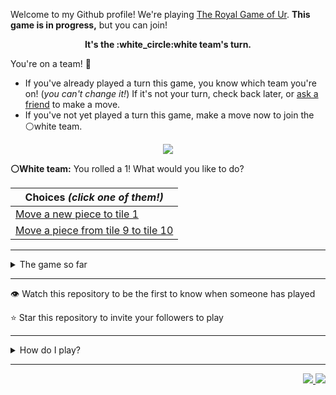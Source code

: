 Welcome to my Github profile!
We're playing
[The Royal Game of Ur](https://en.wikipedia.org/wiki/Royal_Game_of_Ur).
**This game is in progress,** but you can join!

<p align="center">
  <b>It's the
  :white_circle:white
  team's turn.</b>
</p>

You're on a team! :wave:

* If you've already played a turn this game, you know which team you're on!
(_you can't change it!_)
If it's not your turn, check back later, or
[ask a friend](https://twitter.com/share?text=I'm+playing+The+Royal+Game+of+Ur+on+a+GitHub+profile.+Take+your+turn+at+https://github.com/rossjrw/rossjrw+%23RoyalGameOfUr+%23github)
to make a move.
* If you've not yet played a turn this game, make a move now to join the
:white_circle:white
team.

<p align="center"><img src="https://raw.githubusercontent.com/rossjrw/ur/play/games/current/board.208.svg"></p>

  **:white_circle:White team:**
  You rolled a 1!
What would you like to do?

| Choices *(click one of them!)* |
| --- |
  | [Move a new piece to tile 1](https://github.com/rossjrw/rossjrw/issues/new?title=ur-move-1%400-0&amp;body=_Press+Submit%21+You+don%27t+need+to+edit+this+text+or+do+anything+else._%0D%0A%0D%0A_Be+aware+that+your+move+can+take+a+minute+or+two+to+process._) |
  | [Move a piece from tile 9 to tile 10](https://github.com/rossjrw/rossjrw/issues/new?title=ur-move-1%409-0&amp;body=_Press+Submit%21+You+don%27t+need+to+edit+this+text+or+do+anything+else._%0D%0A%0D%0A_Be+aware+that+your+move+can+take+a+minute+or+two+to+process._) |

-----

<details><summary>The game so far</summary>

## Who's on each team?

<table>
    <thead>
      <tr><th colspan=2>Players in this game</th></tr>
    </thead>
    <tbody>
      <tr>
        <td align="right"><b>Black team</b> :black_circle:</td>
        <td>:white_circle: <b> White team</b></td>
      </tr>
      <tr align="center">
        <td><b><a href="https://github.com/wleeym08">@wleeym08</a></b> (4)<br><b><a href="https://github.com/minji-o-j">@minji-o-j</a></b> (3)<br><b><a href="https://github.com/bejoistic">@bejoistic</a></b> (2)<br><b><a href="https://github.com/Hans5958">@Hans5958</a></b> (2)<br><b><a href="https://github.com/rossjrw">@rossjrw</a></b> (2)<br><b><a href="https://github.com/yzspku">@yzspku</a></b> (2)<br><b><a href="https://github.com/max-radin">@max-radin</a></b> (2)<br><b><a href="https://github.com/LorrdOdin97">@LorrdOdin97</a></b> (1)<br><b><a href="https://github.com/IRHM">@IRHM</a></b> (1)<br><b><a href="https://github.com/Bonsailinse">@Bonsailinse</a></b> (1)<br><b><a href="https://github.com/jffrydsr">@jffrydsr</a></b> (1)<br><b><a href="https://github.com/MarikIshtar007">@MarikIshtar007</a></b> (1)<br><b><a href="https://github.com/jy1263">@jy1263</a></b> (1)<br><b><a href="https://github.com/andreposman">@andreposman</a></b> (1)<br><b><a href="https://github.com/muskanrani">@muskanrani</a></b> (1)<br><b><a href="https://github.com/KGB33">@KGB33</a></b> (1)<br><b><a href="https://github.com/TheRaptor001">@TheRaptor001</a></b> (1)<br><b><a href="https://github.com/JakeChampion">@JakeChampion</a></b> (1)<br><b><a href="https://github.com/jackwilliamgray">@jackwilliamgray</a></b> (1)<br><b><a href="https://github.com/Unihedro">@Unihedro</a></b> (1)<br><b><a href="https://github.com/acervenky">@acervenky</a></b> (1)<br><b><a href="https://github.com/a11ce">@a11ce</a></b> (1)<br><b><a href="https://github.com/farish978">@farish978</a></b> (1)<br><b><a href="https://github.com/c4dr01d">@c4dr01d</a></b> (1)<br><b><a href="https://github.com/thedoodler">@thedoodler</a></b> (1)<br><b><a href="https://github.com/Jighdan">@Jighdan</a></b> (1)<br><b><a href="https://github.com/tobias-wilfert">@tobias-wilfert</a></b> (1)<br><b><a href="https://github.com/ollelogdahl">@ollelogdahl</a></b> (1)<br><b><a href="https://github.com/andre-fajar-n">@andre-fajar-n</a></b> (1)<br><b><a href="https://github.com/PresentKim">@PresentKim</a></b> (1)</td>
        <td><b><a href="https://github.com/1ethanhansen">@1ethanhansen</a></b> (21)<br><b><a href="https://github.com/rossjrw">@rossjrw</a></b> (4)<br><b><a href="https://github.com/diggerdu">@diggerdu</a></b> (4)<br><b><a href="https://github.com/tb148">@tb148</a></b> (3)<br><b><a href="https://github.com/Notekunn">@Notekunn</a></b> (3)<br><b><a href="https://github.com/Rishit-dagli">@Rishit-dagli</a></b> (3)<br><b><a href="https://github.com/ponickkhan">@ponickkhan</a></b> (2)<br><b><a href="https://github.com/scribble-de-gook">@scribble-de-gook</a></b> (1)<br><b><a href="https://github.com/tchiarani">@tchiarani</a></b> (1)<br><b><a href="https://github.com/tholeb">@tholeb</a></b> (1)<br><b><a href="https://github.com/UndarkAido">@UndarkAido</a></b> (1)<br><b><a href="https://github.com/toberge">@toberge</a></b> (1)<br><b><a href="https://github.com/spielers">@spielers</a></b> (1)<br><b><a href="https://github.com/gal-dahan">@gal-dahan</a></b> (1)<br><b><a href="https://github.com/Shing-Ho">@Shing-Ho</a></b> (1)<br><b><a href="https://github.com/m1guelpf">@m1guelpf</a></b> (1)<br><b><a href="https://github.com/kallyas">@kallyas</a></b> (1)<br><b><a href="https://github.com/shrey27tri01">@shrey27tri01</a></b> (1)<br><b><a href="https://github.com/Twooey">@Twooey</a></b> (1)</td>
      </tr>
    </tbody>
  </table>

## What's happened so far?

| Time | Turn | Event | Issue | Board |
| :---: | :---: | :--- | :---: | :---: |
  | 2020-07-30 14:24:20 | **0** | :white_circle: **[@rossjrw](https://github.com/rossjrw)** started a new game | [#78](https://github.com/rossjrw/rossjrw/issues/78) |  |
  | 2020-07-30 14:25:35 | **1** | :white_circle: **[@rossjrw](https://github.com/rossjrw)** moved a white piece onto the board to position 2 | [#79](https://github.com/rossjrw/rossjrw/issues/79) | [link](https://raw.githubusercontent.com/rossjrw/ur/0168f8cacc62e260cf8cc8385a00511870b289a8/games/current/board.79.svg) |
  | 2020-07-30 14:25:35 | **2** | :black_circle:  The black team rolled a 0 and their turn was automatically passed | [#79](https://github.com/rossjrw/rossjrw/issues/79) | [link](https://raw.githubusercontent.com/rossjrw/rossjrw/728e861bb95e24c3bad3b24206de3a1182caa805/games/current/board.79.svg) |
  | 2020-07-30 15:16:02 | **3** | :white_circle: **[@rossjrw](https://github.com/rossjrw)** moved a white piece onto the board to position 3 | [#80](https://github.com/rossjrw/rossjrw/issues/80) | [link](https://raw.githubusercontent.com/rossjrw/rossjrw/1066e415bb308a4166acd2b23e3665c6ea707275/games/current/board.80.svg) |
  | 2020-07-30 15:17:39 | **4** | :black_circle: **[@LorrdOdin97](https://github.com/LorrdOdin97)** moved a black piece onto the board to position 1 | [#81](https://github.com/rossjrw/rossjrw/issues/81) | [link](https://raw.githubusercontent.com/rossjrw/rossjrw/6c42e5716f8d01af93c2b216f6dbe9359f08ce66/games/current/board.81.svg) |
  | 2020-08-05 04:18:00 | **5** | :white_circle: **[@tb148](https://github.com/tb148)** moved a white piece onto the board to position 4 — claimed a rosette :rosette: | [#83](https://github.com/rossjrw/rossjrw/issues/83) | [link](https://raw.githubusercontent.com/rossjrw/rossjrw/034e6ca15d88791d1f0e269775caeadc24590439/games/current/board.83.svg) |
  | 2020-08-07 00:56:38 | **6** | :white_circle: **[@rossjrw](https://github.com/rossjrw)** moved a white piece from position 3 to position 5 | [#86](https://github.com/rossjrw/rossjrw/issues/86) | [link](https://raw.githubusercontent.com/rossjrw/rossjrw/7ae91dc3075f0c220a23a3078481aadd86dd3a6f/games/current/board.86.svg) |
  | 2020-08-07 18:46:21 | **7** | :black_circle: **[@IRHM](https://github.com/IRHM)** moved a black piece onto the board to position 3 | [#88](https://github.com/rossjrw/rossjrw/issues/88) | [link](https://raw.githubusercontent.com/rossjrw/rossjrw/ae2b994c09cc42031bd5d7d8e490de79fb92ad33/games/current/board.88.svg) |
  | 2020-08-09 11:23:20 | **8** | :white_circle: **[@scribble-de-gook](https://github.com/scribble-de-gook)** moved a white piece from position 5 to position 8 — claimed a rosette :rosette: | [#92](https://github.com/rossjrw/rossjrw/issues/92) | [link](https://raw.githubusercontent.com/rossjrw/rossjrw/2fbe5a5884fd624d614e6ba2c294573b5ef3d711/games/current/board.92.svg) |
  | 2020-08-09 19:01:46 | **9** | :white_circle: **[@tchiarani](https://github.com/tchiarani)** moved a white piece from position 4 to position 5 | [#93](https://github.com/rossjrw/rossjrw/issues/93) | [link](https://raw.githubusercontent.com/rossjrw/rossjrw/ff6c04e4d27f1a626082d048f9e7d291423367a4/games/current/board.93.svg) |
  | 2020-08-10 06:33:53 | **10** | :black_circle: **[@bejoistic](https://github.com/bejoistic)** moved a black piece from position 1 to position 4 — claimed a rosette :rosette: | [#94](https://github.com/rossjrw/rossjrw/issues/94) | [link](https://raw.githubusercontent.com/rossjrw/rossjrw/41d68ab1ae3606e8221d943e513be113497bdec3/games/current/board.94.svg) |
  | 2020-08-10 06:34:45 | **11** | :black_circle: **[@bejoistic](https://github.com/bejoistic)** moved a black piece from position 3 to position 5 — captured a white piece :crossed_swords: | [#95](https://github.com/rossjrw/rossjrw/issues/95) | [link](https://raw.githubusercontent.com/rossjrw/rossjrw/d68b56d7e3e70ba01ea23f96f431f1b8a668fc23/games/current/board.95.svg) |
  | 2020-08-18 23:05:00 | **12** | :white_circle: **[@tholeb](https://github.com/tholeb)** moved a white piece onto the board to position 4 — claimed a rosette :rosette: | [#104](https://github.com/rossjrw/rossjrw/issues/104) | [link](https://raw.githubusercontent.com/rossjrw/rossjrw/daa627126407d8fa27398b8cc45245636b1ef278/games/current/board.104.svg) |
  | 2020-08-20 16:15:12 | **13** | :white_circle: **[@UndarkAido](https://github.com/UndarkAido)** moved a white piece from position 4 to position 5 — captured a black piece :crossed_swords: | [#105](https://github.com/rossjrw/rossjrw/issues/105) | [link](https://raw.githubusercontent.com/rossjrw/rossjrw/0ba7ef1d093f01932fc1f4fc416d3fd142dcfc95/games/current/board.105.svg) |
  | 2020-08-24 21:48:04 | **14** | :black_circle: **[@Bonsailinse](https://github.com/Bonsailinse)** moved a black piece onto the board to position 2 | [#106](https://github.com/rossjrw/rossjrw/issues/106) | [link](https://raw.githubusercontent.com/rossjrw/rossjrw/d6d359fddf26ceecf805a6bda21b29147dd66dbd/games/current/board.106.svg) |
  | 2020-08-30 12:35:40 | **15** | :white_circle: **[@Notekunn](https://github.com/Notekunn)** moved a white piece from position 2 to position 4 — claimed a rosette :rosette: | [#109](https://github.com/rossjrw/rossjrw/issues/109) |  |
  | 2020-09-01 03:09:49 | **16** | :white_circle: **[@Rishit-dagli](https://github.com/Rishit-dagli)** moved a white piece from position 4 to position 7 | [#110](https://github.com/rossjrw/rossjrw/issues/110) | [link](https://raw.githubusercontent.com/rossjrw/rossjrw/4929e7984daf5ca7076347d8286764b646c855cf/games/current/board.110.svg) |
  | 2020-09-01 03:09:49 | **17** | :black_circle:  The black team rolled a 0 and their turn was automatically passed | [#110](https://github.com/rossjrw/rossjrw/issues/110) | [link](https://raw.githubusercontent.com/rossjrw/rossjrw/22bea9cf7d61098171636a8b0b516b3d0aa5a0fa/games/current/board.110.svg) |
  | 2020-09-01 03:10:57 | **18** | :white_circle: **[@Rishit-dagli](https://github.com/Rishit-dagli)** moved a white piece onto the board to position 4 — claimed a rosette :rosette: | [#112](https://github.com/rossjrw/rossjrw/issues/112) |  |
  | 2020-09-02 06:42:25 | **19** | :white_circle: **[@Notekunn](https://github.com/Notekunn)** moved a white piece onto the board to position 2 | [#113](https://github.com/rossjrw/rossjrw/issues/113) | [link](https://raw.githubusercontent.com/rossjrw/rossjrw/3390ecffc1181dda6737a9a01fb3593706c34fbe/games/current/board.113.svg) |
  | 2020-09-02 06:42:25 | **20** | :black_circle:  The black team rolled a 0 and their turn was automatically passed | [#113](https://github.com/rossjrw/rossjrw/issues/113) | [link](https://raw.githubusercontent.com/rossjrw/rossjrw/febc6de23dbdb108b9b9d778940313bbfa7266f8/games/current/board.113.svg) |
  | 2020-09-02 06:43:07 | **21** | :white_circle: **[@Notekunn](https://github.com/Notekunn)** moved a white piece onto the board to position 3 | [#114](https://github.com/rossjrw/rossjrw/issues/114) | [link](https://raw.githubusercontent.com/rossjrw/rossjrw/c71491280d7f7a537800f870e5bcd1a9641813ed/games/current/board.114.svg) |
  | 2020-09-02 13:08:40 | **22** | :black_circle: **[@Hans5958](https://github.com/Hans5958)** moved a black piece from position 4 to position 6 | [#116](https://github.com/rossjrw/rossjrw/issues/116) | [link](https://raw.githubusercontent.com/rossjrw/rossjrw/b2d2129ad8bad90e5616f5e0ee05291379492a79/games/current/board.116.svg) |
  | 2020-09-03 23:08:27 | **23** | :white_circle: **[@ponickkhan](https://github.com/ponickkhan)** moved a white piece from position 5 to position 6 — captured a black piece :crossed_swords: | [#117](https://github.com/rossjrw/rossjrw/issues/117) | [link](https://raw.githubusercontent.com/rossjrw/rossjrw/85b38c3f488134eafff858a566de104bf1b49c94/games/current/board.117.svg) |
  | 2020-09-05 13:45:35 | **24** | :black_circle: **[@jffrydsr](https://github.com/jffrydsr)** moved a black piece from position 2 to position 4 — claimed a rosette :rosette: | [#119](https://github.com/rossjrw/rossjrw/issues/119) | [link](https://raw.githubusercontent.com/rossjrw/rossjrw/1e6ec3c7e3ef32da5b7449fedd6bc25a9863f800/games/current/board.119.svg) |
  | 2020-09-07 20:01:49 | **25** | :black_circle: **[@MarikIshtar007](https://github.com/MarikIshtar007)** moved a black piece onto the board to position 1 | [#120](https://github.com/rossjrw/rossjrw/issues/120) | [link](https://raw.githubusercontent.com/rossjrw/rossjrw/2e9c524b524fbea03570326d827cc4781287d528/games/current/board.120.svg) |
  | 2020-09-08 10:24:06 | **26** | :white_circle: **[@Rishit-dagli](https://github.com/Rishit-dagli)** moved a white piece from position 4 to position 5 | [#122](https://github.com/rossjrw/rossjrw/issues/122) | [link](https://raw.githubusercontent.com/rossjrw/rossjrw/4e2b904a394800a0bcb929ae081763946049a3a9/games/current/board.122.svg) |
  | 2020-09-10 02:07:51 | **27** | :black_circle: **[@jy1263](https://github.com/jy1263)** moved a black piece from position 4 to position 6 — captured a white piece :crossed_swords: | [#124](https://github.com/rossjrw/rossjrw/issues/124) | [link](https://raw.githubusercontent.com/rossjrw/rossjrw/caaed6467e00d6edace7a81f9b9ce54674e04c9e/games/current/board.124.svg) |
  | 2020-09-10 10:53:51 | **28** | :white_circle: **[@toberge](https://github.com/toberge)** moved a white piece from position 5 to position 6 — captured a black piece :crossed_swords: | [#125](https://github.com/rossjrw/rossjrw/issues/125) | [link](https://raw.githubusercontent.com/rossjrw/rossjrw/ba34de6bd0e1115bc1d34d917db27a40e2ccaa9c/games/current/board.125.svg) |
  | 2020-09-13 04:27:56 | **29** | :black_circle: **[@andreposman](https://github.com/andreposman)** moved a black piece onto the board to position 2 | [#127](https://github.com/rossjrw/rossjrw/issues/127) |  |
  | 2020-09-17 03:55:27 | **30** | :white_circle: **[@spielers](https://github.com/spielers)** moved a white piece from position 2 to position 5 | [#129](https://github.com/rossjrw/rossjrw/issues/129) | [link](https://raw.githubusercontent.com/rossjrw/rossjrw/5f58abb41afa5fe51bd949aa94555fc711afc501/games/current/board.129.svg) |
  | 2020-09-17 03:55:27 | **31** | :black_circle:  The black team rolled a 0 and their turn was automatically passed | [#129](https://github.com/rossjrw/rossjrw/issues/129) | [link](https://raw.githubusercontent.com/rossjrw/rossjrw/79d848be83a541edf06e63433a2ae4f58a66205f/games/current/board.129.svg) |
  | 2020-09-17 14:22:06 | **32** | :white_circle: **[@ponickkhan](https://github.com/ponickkhan)** moved a white piece onto the board to position 2 | [#130](https://github.com/rossjrw/rossjrw/issues/130) | [link](https://raw.githubusercontent.com/rossjrw/rossjrw/b1fd382eb4f55020dbb3dc4ca95e85e5ef2df3dd/games/current/board.130.svg) |
  | 2020-09-19 09:02:12 | **33** | :black_circle: **[@rossjrw](https://github.com/rossjrw)** moved a black piece from position 1 to position 4 — claimed a rosette :rosette: | [#135](https://github.com/rossjrw/rossjrw/issues/135) | [link](https://raw.githubusercontent.com/rossjrw/rossjrw/5b15a243b27eb390df9b30db7916c2e4e6310899/games/current/board.135.svg) |
  | 2020-09-19 09:34:48 | **34** | :black_circle: **[@rossjrw](https://github.com/rossjrw)** moved a black piece from position 4 to position 7 — captured a white piece :crossed_swords: | [#138](https://github.com/rossjrw/rossjrw/issues/138) | [link](https://raw.githubusercontent.com/rossjrw/rossjrw/e705ae622f9191f3fe1b6a10fea5216996bd3e80/games/current/board.138.svg) |
  | 2020-09-20 12:36:10 | **35** | :white_circle: **[@tb148](https://github.com/tb148)** moved a white piece from position 3 to position 4 — claimed a rosette :rosette: | [#139](https://github.com/rossjrw/rossjrw/issues/139) | [link](https://raw.githubusercontent.com/rossjrw/rossjrw/663b0dd397d198879acd8c5c566daffb1f3589e3/games/current/board.139.svg) |
  | 2020-09-20 12:38:36 | **36** | :white_circle: **[@tb148](https://github.com/tb148)** moved a white piece from position 6 to position 7 — captured a black piece :crossed_swords: | [#140](https://github.com/rossjrw/rossjrw/issues/140) | [link](https://raw.githubusercontent.com/rossjrw/rossjrw/aa0a1b5c6a95e0cf229bfbd3141c37d4bf32518e/games/current/board.140.svg) |
  | 2020-09-23 08:19:56 | **37** | :black_circle: **[@muskanrani](https://github.com/muskanrani)** moved a black piece from position 2 to position 3 | [#145](https://github.com/rossjrw/rossjrw/issues/145) | [link](https://raw.githubusercontent.com/rossjrw/rossjrw/3a99cabf5650620170a131ab3377e8641646fdc2/games/current/board.145.svg) |
  | 2020-09-23 15:33:55 | **38** | :white_circle: **[@gal-dahan](https://github.com/gal-dahan)** moved a white piece from position 2 to position 6 | [#146](https://github.com/rossjrw/rossjrw/issues/146) | [link](https://raw.githubusercontent.com/rossjrw/rossjrw/22fdbdd156cc8ab3d8b5471b62eebe7a7a530585/games/current/board.146.svg) |
  | 2020-09-24 13:55:51 | **39** | :black_circle: **[@KGB33](https://github.com/KGB33)** moved a black piece from position 3 to position 4 — claimed a rosette :rosette: | [#147](https://github.com/rossjrw/rossjrw/issues/147) | [link](https://raw.githubusercontent.com/rossjrw/rossjrw/79efba5e0aaf0c430bfd17a7cca5332b41600ac9/games/current/board.147.svg) |
  | 2020-09-25 01:55:04 | **40** | :black_circle: **[@TheRaptor001](https://github.com/TheRaptor001)** moved a black piece onto the board to position 2 | [#148](https://github.com/rossjrw/rossjrw/issues/148) | [link](https://raw.githubusercontent.com/rossjrw/rossjrw/9ee1687074a5d68988a4a07a9d6880a704621257/games/current/board.148.svg) |
  | 2020-09-25 03:25:13 | **41** | :white_circle: **[@diggerdu](https://github.com/diggerdu)** moved a white piece onto the board to position 3 | [#149](https://github.com/rossjrw/rossjrw/issues/149) | [link](https://raw.githubusercontent.com/rossjrw/rossjrw/ef16fc885cbd3f750ae0ca8ed054046d8be565f8/games/current/board.149.svg) |
  | 2020-09-25 03:27:51 | **42** | :black_circle: **[@yzspku](https://github.com/yzspku)** moved a black piece onto the board to position 3 | [#151](https://github.com/rossjrw/rossjrw/issues/151) | [link](https://raw.githubusercontent.com/rossjrw/rossjrw/5a9a5438381c930ce5a20af4c6cec2fe7da0dd49/games/current/board.151.svg) |
  | 2020-09-25 03:29:59 | **43** | :white_circle: **[@diggerdu](https://github.com/diggerdu)** moved a white piece from position 8 to position 11 | [#152](https://github.com/rossjrw/rossjrw/issues/152) | [link](https://raw.githubusercontent.com/rossjrw/rossjrw/2e1a605f74ee4a2766abe7f426da78cfa353d357/games/current/board.152.svg) |
  | 2020-09-25 03:35:12 | **44** | :black_circle: **[@yzspku](https://github.com/yzspku)** moved a black piece from position 4 to position 5 — captured a white piece :crossed_swords: | [#153](https://github.com/rossjrw/rossjrw/issues/153) | [link](https://raw.githubusercontent.com/rossjrw/rossjrw/a76afe0e19420bc5081ce0767382748e6bff0e2e/games/current/board.153.svg) |
  | 2020-09-25 03:37:00 | **45** | :white_circle: **[@diggerdu](https://github.com/diggerdu)** moved a white piece from position 6 to position 8 — claimed a rosette :rosette: | [#154](https://github.com/rossjrw/rossjrw/issues/154) | [link](https://raw.githubusercontent.com/rossjrw/rossjrw/0ace3ca7edcf2dd924513f11238636eb823b7509/games/current/board.154.svg) |
  | 2020-09-25 03:38:12 | **46** | :white_circle: **[@diggerdu](https://github.com/diggerdu)** moved a white piece from position 4 to position 5 — captured a black piece :crossed_swords: | [#155](https://github.com/rossjrw/rossjrw/issues/155) | [link](https://raw.githubusercontent.com/rossjrw/rossjrw/b7719d56d8d4e7a43eb73d67e591b5121934171a/games/current/board.155.svg) |
  | 2020-09-25 15:02:13 | **47** | :black_circle: **[@JakeChampion](https://github.com/JakeChampion)** moved a black piece from position 2 to position 5 — captured a white piece :crossed_swords: | [#156](https://github.com/rossjrw/rossjrw/issues/156) | [link](https://raw.githubusercontent.com/rossjrw/rossjrw/cabf6474cd84d72c9e02c4cee5005e1dc2c4dbd7/games/current/board.156.svg) |
  | 2020-09-27 22:44:43 | **48** | :white_circle: **[@1ethanhansen](https://github.com/1ethanhansen)** moved a white piece from position 7 to position 9 | [#157](https://github.com/rossjrw/rossjrw/issues/157) | [link](https://raw.githubusercontent.com/rossjrw/rossjrw/0a5a06edd254225323c79568cdd877ca9beeefcf/games/current/board.157.svg) |
  | 2020-09-29 00:08:23 | **49** | :black_circle: **[@jackwilliamgray](https://github.com/jackwilliamgray)** moved a black piece onto the board to position 2 | [#158](https://github.com/rossjrw/rossjrw/issues/158) | [link](https://raw.githubusercontent.com/rossjrw/rossjrw/2a356da1f945bfd05fc6ec3767dd4101680c63e9/games/current/board.158.svg) |
  | 2020-09-29 00:42:15 | **50** | :white_circle: **[@1ethanhansen](https://github.com/1ethanhansen)** moved a white piece from position 11 to position 14 — claimed a rosette :rosette: | [#159](https://github.com/rossjrw/rossjrw/issues/159) | [link](https://raw.githubusercontent.com/rossjrw/rossjrw/a9635e03addf26af24a43f29bd2d83a5f0289173/games/current/board.159.svg) |
  | 2020-09-29 00:43:37 | **51** | :white_circle: **[@1ethanhansen](https://github.com/1ethanhansen)** moved a white piece from position 9 to position 12 | [#160](https://github.com/rossjrw/rossjrw/issues/160) | [link](https://raw.githubusercontent.com/rossjrw/rossjrw/1ee36d1e22b815a39f4dab1d7c5db5621edc5371/games/current/board.160.svg) |
  | 2020-09-29 04:55:15 | **52** | :black_circle: **[@max-radin](https://github.com/max-radin)** moved a black piece from position 3 to position 4 — claimed a rosette :rosette: | [#161](https://github.com/rossjrw/rossjrw/issues/161) | [link](https://raw.githubusercontent.com/rossjrw/rossjrw/c35cf15a490ae24e95ae6f2619e904af63660426/games/current/board.161.svg) |
  | 2020-09-29 04:57:55 | **53** | :black_circle: **[@max-radin](https://github.com/max-radin)** moved a black piece from position 5 to position 7 | [#162](https://github.com/rossjrw/rossjrw/issues/162) |  |
  | 2020-09-29 05:00:46 | **54** | :white_circle: **[@1ethanhansen](https://github.com/1ethanhansen)** ascended a white piece from position 12 :rocket: | [#163](https://github.com/rossjrw/rossjrw/issues/163) | [link](https://raw.githubusercontent.com/rossjrw/rossjrw/be8838f1eef60fb0bbcf7bb87cc9c08dd579c2ef/games/current/board.163.svg) |
  | 2020-09-29 05:00:46 | **55** | :black_circle:  The black team rolled a 0 and their turn was automatically passed | [#163](https://github.com/rossjrw/rossjrw/issues/163) | [link](https://raw.githubusercontent.com/rossjrw/rossjrw/1fe78312795c50e78e3617e7be361cc0fae922af/games/current/board.163.svg) |
  | 2020-09-29 05:02:05 | **56** | :white_circle: **[@1ethanhansen](https://github.com/1ethanhansen)** moved a white piece onto the board to position 2 | [#164](https://github.com/rossjrw/rossjrw/issues/164) | [link](https://raw.githubusercontent.com/rossjrw/rossjrw/2d5192da19d73163886887d8751c7343337db5ed/games/current/board.164.svg) |
  | 2020-09-29 11:46:02 | **57** | :black_circle: **[@Hans5958](https://github.com/Hans5958)** moved a black piece from position 2 to position 3 | [#165](https://github.com/rossjrw/rossjrw/issues/165) | [link](https://raw.githubusercontent.com/rossjrw/rossjrw/2dc962624f12a875d0fba61429bf1d22bcd4f3d9/games/current/board.165.svg) |
  | 2020-09-29 12:15:12 | **58** | :white_circle: **[@Shing-Ho](https://github.com/Shing-Ho)** moved a white piece from position 2 to position 4 — claimed a rosette :rosette: | [#166](https://github.com/rossjrw/rossjrw/issues/166) | [link](https://raw.githubusercontent.com/rossjrw/rossjrw/1f99b51777c4d939f98fd63fa742fb14bb48f443/games/current/board.166.svg) |
  | 2020-09-29 16:31:07 | **59** | :white_circle: **[@1ethanhansen](https://github.com/1ethanhansen)** moved a white piece onto the board to position 2 | [#167](https://github.com/rossjrw/rossjrw/issues/167) | [link](https://raw.githubusercontent.com/rossjrw/rossjrw/9e83f495c6b39596bdbd41d2eaa2e0dc8030b99b/games/current/board.167.svg) |
  | 2020-10-01 01:58:45 | **60** | :black_circle: **[@Unihedro](https://github.com/Unihedro)** moved a black piece from position 4 to position 9 | [#168](https://github.com/rossjrw/rossjrw/issues/168) | [link](https://raw.githubusercontent.com/rossjrw/rossjrw/d9a633600708db89fe1e4ad099747ae466e7f276/games/current/board.168.svg) |
  | 2020-10-01 06:22:30 | **61** | :white_circle: **[@1ethanhansen](https://github.com/1ethanhansen)** ascended a white piece from position 14 :rocket: | [#169](https://github.com/rossjrw/rossjrw/issues/169) |  |
  | 2020-10-01 18:23:14 | **62** | :black_circle: **[@acervenky](https://github.com/acervenky)** moved a black piece onto the board to position 2 | [#170](https://github.com/rossjrw/rossjrw/issues/170) | [link](https://raw.githubusercontent.com/rossjrw/rossjrw/cb3b728bb75c88d325f4ec54c155fb8190dbb7c8/games/current/board.170.svg) |
  | 2020-10-01 18:23:14 | **63** | :white_circle:  The white team rolled a 0 and their turn was automatically passed | [#170](https://github.com/rossjrw/rossjrw/issues/170) | [link](https://raw.githubusercontent.com/rossjrw/rossjrw/077b9d3e0da0e1970690834f1cb0cac479044c3c/games/current/board.170.svg) |
  | 2020-10-02 16:56:53 | **64** | :black_circle: **[@a11ce](https://github.com/a11ce)** moved a black piece from position 3 to position 4 — claimed a rosette :rosette: | [#171](https://github.com/rossjrw/rossjrw/issues/171) | [link](https://raw.githubusercontent.com/rossjrw/rossjrw/478d5aef5d5c57d87d9bfede4a3a1c115f89747c/games/current/board.171.svg) |
  | 2020-10-03 09:54:32 | **65** | :black_circle: **[@farish978](https://github.com/farish978)** moved a black piece from position 2 to position 6 | [#172](https://github.com/rossjrw/rossjrw/issues/172) | [link](https://raw.githubusercontent.com/rossjrw/rossjrw/8067be79d8758ded6d434ef6d6271491d27b889a/games/current/board.172.svg) |
  | 2020-10-03 12:40:58 | **66** | :white_circle: **[@m1guelpf](https://github.com/m1guelpf)** moved a white piece from position 3 to position 6 — captured a black piece :crossed_swords: | [#173](https://github.com/rossjrw/rossjrw/issues/173) | [link](https://raw.githubusercontent.com/rossjrw/rossjrw/c9c035920b13ccf22b3587ef34d52847d7a0ae29/games/current/board.173.svg) |
  | 2020-10-04 04:55:29 | **67** | :black_circle: **[@c4dr01d](https://github.com/c4dr01d)** moved a black piece from position 9 to position 11 | [#174](https://github.com/rossjrw/rossjrw/issues/174) | [link](https://raw.githubusercontent.com/rossjrw/rossjrw/a564e8a8e535b159d853a77e29d87655b81fbd16/games/current/board.174.svg) |
  | 2020-10-04 04:59:31 | **68** | :white_circle: **[@1ethanhansen](https://github.com/1ethanhansen)** moved a white piece from position 6 to position 10 | [#175](https://github.com/rossjrw/rossjrw/issues/175) | [link](https://raw.githubusercontent.com/rossjrw/rossjrw/b4b50f8641ee5561708427df33968e487a424c1c/games/current/board.175.svg) |
  | 2020-10-04 11:01:43 | **69** | :black_circle: **[@thedoodler](https://github.com/thedoodler)** moved a black piece from position 11 to position 12 | [#176](https://github.com/rossjrw/rossjrw/issues/176) | [link](https://raw.githubusercontent.com/rossjrw/rossjrw/9c640bdcbbe780e8f825111928834f9807ac08a9/games/current/board.176.svg) |
  | 2020-10-04 19:17:55 | **70** | :white_circle: **[@1ethanhansen](https://github.com/1ethanhansen)** moved a white piece from position 10 to position 11 | [#177](https://github.com/rossjrw/rossjrw/issues/177) | [link](https://raw.githubusercontent.com/rossjrw/rossjrw/d02d58aaf68f876c0e864b3fd14b6622cbf00c0e/games/current/board.177.svg) |
  | 2020-10-05 11:38:08 | **71** | :black_circle: **[@Jighdan](https://github.com/Jighdan)** moved a black piece from position 4 to position 6 | [#178](https://github.com/rossjrw/rossjrw/issues/178) | [link](https://raw.githubusercontent.com/rossjrw/rossjrw/d3cc6963947127cefe25df22154d97b7379bc4cd/games/current/board.178.svg) |
  | 2020-10-05 15:10:12 | **72** | :white_circle: **[@kallyas](https://github.com/kallyas)** moved a white piece onto the board to position 1 | [#180](https://github.com/rossjrw/rossjrw/issues/180) | [link](https://raw.githubusercontent.com/rossjrw/rossjrw/805788fc4b0229ae8bb561e20ade0e29ae917f7c/games/current/board.180.svg) |
  | 2020-10-06 07:36:54 | **73** | :black_circle: **[@tobias-wilfert](https://github.com/tobias-wilfert)** moved a black piece from position 12 to position 13 | [#183](https://github.com/rossjrw/rossjrw/issues/183) |  |
  | 2020-10-06 15:00:56 | **74** | :white_circle: **[@1ethanhansen](https://github.com/1ethanhansen)** moved a white piece from position 4 to position 6 — captured a black piece :crossed_swords: | [#184](https://github.com/rossjrw/rossjrw/issues/184) | [link](https://raw.githubusercontent.com/rossjrw/rossjrw/a70086fc412435d950e2f1a57ad76868fbf44a80/games/current/board.184.svg) |
  | 2020-10-06 15:00:56 | **75** | :black_circle:  The black team rolled a 0 and their turn was automatically passed | [#184](https://github.com/rossjrw/rossjrw/issues/184) | [link](https://raw.githubusercontent.com/rossjrw/rossjrw/ab4fed24f19c2b658edbe49f37a101e7f4998110/games/current/board.184.svg) |
  | 2020-10-06 18:26:18 | **76** | :white_circle:  The white team rolled a 0 and their turn was automatically passed | [#185](https://github.com/rossjrw/rossjrw/issues/185) | [link](https://raw.githubusercontent.com/rossjrw/rossjrw/31f751c4648b9fea2ca8e52fc605fd0e957df72c/games/current/board.185.svg) |
  | 2020-10-08 15:25:30 | **77** | :black_circle: **[@ollelogdahl](https://github.com/ollelogdahl)** moved a black piece onto the board to position 2 | [#186](https://github.com/rossjrw/rossjrw/issues/186) | [link](https://raw.githubusercontent.com/rossjrw/rossjrw/5677646232195a3f38bb75d009bf86d2f4369753/games/current/board.186.svg) |
  | 2020-10-08 16:06:49 | **78** | :white_circle: **[@1ethanhansen](https://github.com/1ethanhansen)** moved a white piece from position 6 to position 7 — captured a black piece :crossed_swords: | [#187](https://github.com/rossjrw/rossjrw/issues/187) | [link](https://raw.githubusercontent.com/rossjrw/rossjrw/3a7b16c1cede3bb1664fe1138ea972958421317e/games/current/board.187.svg) |
  | 2020-10-09 04:26:37 | **79** | :black_circle: **[@andre-fajar-n](https://github.com/andre-fajar-n)** ascended a black piece from position 13 :rocket: | [#188](https://github.com/rossjrw/rossjrw/issues/188) |  |
  | 2020-10-09 16:26:09 | **80** | :white_circle: **[@1ethanhansen](https://github.com/1ethanhansen)** moved a white piece from position 7 to position 9 | [#189](https://github.com/rossjrw/rossjrw/issues/189) |  |
  | 2020-10-09 16:26:09 | **81** | :black_circle:  The black team rolled a 0 and their turn was automatically passed | [#189](https://github.com/rossjrw/rossjrw/issues/189) | [link](https://raw.githubusercontent.com/rossjrw/rossjrw/6bc56f64e7db8e85b6b0df24b564ec9d566f67b5/games/current/board.189.svg) |
  | 2020-10-09 16:26:09 | **82** | :white_circle:  The white team rolled a 0 and their turn was automatically passed | [#189](https://github.com/rossjrw/rossjrw/issues/189) | [link](https://raw.githubusercontent.com/rossjrw/rossjrw/6e09339eccff00d6fb73c46bb7be14ccd9a62c8b/games/current/board.189.svg) |
  | 2020-10-10 17:19:25 | **83** | :black_circle: **[@minji-o-j](https://github.com/minji-o-j)** moved a black piece from position 2 to position 4 — claimed a rosette :rosette: | [#190](https://github.com/rossjrw/rossjrw/issues/190) | [link](https://raw.githubusercontent.com/rossjrw/rossjrw/e031fba1c0c644ddaa93b3d0b44b502c48047177/games/current/board.190.svg) |
  | 2020-10-11 13:44:49 | **84** | :black_circle: **[@minji-o-j](https://github.com/minji-o-j)** moved a black piece onto the board to position 3 | [#191](https://github.com/rossjrw/rossjrw/issues/191) | [link](https://raw.githubusercontent.com/rossjrw/rossjrw/ea33dabb8e1c186313210a42e0e70d2711e635ae/games/current/board.191.svg) |
  | 2020-10-11 17:27:44 | **85** | :white_circle: **[@1ethanhansen](https://github.com/1ethanhansen)** moved a white piece from position 11 to position 14 — claimed a rosette :rosette: | [#192](https://github.com/rossjrw/rossjrw/issues/192) |  |
  | 2020-10-11 17:28:55 | **86** | :white_circle: **[@1ethanhansen](https://github.com/1ethanhansen)** moved a white piece from position 9 to position 11 | [#193](https://github.com/rossjrw/rossjrw/issues/193) | [link](https://raw.githubusercontent.com/rossjrw/rossjrw/4a89f3ba1d9972a70c8b1c097efb1014f39b259c/games/current/board.193.svg) |
  | 2020-10-11 17:28:55 | **87** | :black_circle:  The black team rolled a 0 and their turn was automatically passed | [#193](https://github.com/rossjrw/rossjrw/issues/193) | [link](https://raw.githubusercontent.com/rossjrw/rossjrw/fe89fc6d026a58f8585f0f1b85af32b8a0d369f8/games/current/board.193.svg) |
  | 2020-10-11 17:30:37 | **88** | :white_circle: **[@1ethanhansen](https://github.com/1ethanhansen)** ascended a white piece from position 14 :rocket: | [#194](https://github.com/rossjrw/rossjrw/issues/194) | [link](https://raw.githubusercontent.com/rossjrw/rossjrw/308c9a63b110f4b7961f02a70b8496293f945b65/games/current/board.194.svg) |
  | 2020-10-12 11:05:45 | **89** | :black_circle: **[@wleeym08](https://github.com/wleeym08)** moved a black piece from position 3 to position 7 | [#195](https://github.com/rossjrw/rossjrw/issues/195) | [link](https://raw.githubusercontent.com/rossjrw/rossjrw/aad0acac0f66e010b7b01f4ddaa8428067c38ed9/games/current/board.195.svg) |
  | 2020-10-12 21:25:11 | **90** | :white_circle: **[@1ethanhansen](https://github.com/1ethanhansen)** ascended a white piece from position 11 :rocket: | [#196](https://github.com/rossjrw/rossjrw/issues/196) | [link](https://raw.githubusercontent.com/rossjrw/rossjrw/c49a21145777c05259439b3d19796ba84f760a59/games/current/board.196.svg) |
  | 2020-10-13 00:03:51 | **91** | :black_circle: **[@wleeym08](https://github.com/wleeym08)** moved a black piece onto the board to position 1 | [#197](https://github.com/rossjrw/rossjrw/issues/197) | [link](https://raw.githubusercontent.com/rossjrw/rossjrw/066acba2712b123844ba7f07ccfe6f8c744123c0/games/current/board.197.svg) |
  | 2020-10-13 04:00:54 | **92** | :white_circle: **[@shrey27tri01](https://github.com/shrey27tri01)** moved a white piece from position 1 to position 4 — claimed a rosette :rosette: | [#198](https://github.com/rossjrw/rossjrw/issues/198) | [link](https://raw.githubusercontent.com/rossjrw/rossjrw/7f902af4e672bc2d59eb5072626b8838bbb1d221/games/current/board.198.svg) |
  | 2020-10-13 04:11:20 | **93** | :white_circle: **[@1ethanhansen](https://github.com/1ethanhansen)** moved a white piece from position 4 to position 6 | [#199](https://github.com/rossjrw/rossjrw/issues/199) | [link](https://raw.githubusercontent.com/rossjrw/rossjrw/2f351dbe5ec25ef1f00f41e30f54674636bd14e7/games/current/board.199.svg) |
  | 2020-10-13 22:03:43 | **94** | :black_circle: **[@wleeym08](https://github.com/wleeym08)** moved a black piece from position 1 to position 2 | [#200](https://github.com/rossjrw/rossjrw/issues/200) | [link](https://raw.githubusercontent.com/rossjrw/rossjrw/3c495e808691c99369d6d38400948acad042a8d6/games/current/board.200.svg) |
  | 2020-10-13 22:38:30 | **95** | :white_circle: **[@Twooey](https://github.com/Twooey)** moved a white piece from position 6 to position 9 | [#201](https://github.com/rossjrw/rossjrw/issues/201) | [link](https://raw.githubusercontent.com/rossjrw/rossjrw/fc550e9c0baee3bdb2d93586566e5b0b867f9b5d/games/current/board.201.svg) |
  | 2020-10-14 05:44:01 | **96** | :black_circle: **[@wleeym08](https://github.com/wleeym08)** moved a black piece from position 7 to position 9 — captured a white piece :crossed_swords: | [#202](https://github.com/rossjrw/rossjrw/issues/202) | [link](https://raw.githubusercontent.com/rossjrw/rossjrw/faed6dacdcb97fab49f82883ef89a4ea02f8de02/games/current/board.202.svg) |
  | 2020-10-14 05:50:32 | **97** | :white_circle: **[@1ethanhansen](https://github.com/1ethanhansen)** moved a white piece from position 2 to position 4 — claimed a rosette :rosette: | [#203](https://github.com/rossjrw/rossjrw/issues/203) | [link](https://raw.githubusercontent.com/rossjrw/rossjrw/01824f8ee69065f68d3cad130798bbf055bad7e6/games/current/board.203.svg) |
  | 2020-10-14 06:04:58 | **98** | :white_circle: **[@1ethanhansen](https://github.com/1ethanhansen)** moved a white piece from position 4 to position 7 | [#204](https://github.com/rossjrw/rossjrw/issues/204) | [link](https://raw.githubusercontent.com/rossjrw/rossjrw/fb76d17d1b09308f9b5e3b9d01f18783bf595750/games/current/board.204.svg) |
  | 2020-10-14 15:10:08 | **99** | :black_circle: **[@PresentKim](https://github.com/PresentKim)** moved a black piece from position 9 to position 13 | [#205](https://github.com/rossjrw/rossjrw/issues/205) | [link](https://raw.githubusercontent.com/rossjrw/rossjrw/1a3dd2fdfe9c88c042ad1cd06a3b3eece7d9f883/games/current/board.205.svg) |
  | 2020-10-14 16:34:30 | **100** | :white_circle: **[@1ethanhansen](https://github.com/1ethanhansen)** moved a white piece from position 8 to position 9 | [#206](https://github.com/rossjrw/rossjrw/issues/206) | [link](https://raw.githubusercontent.com/rossjrw/rossjrw/405db778c5307707b814354c9f9ff0ddcb09e8bc/games/current/board.206.svg) |
  | 2020-10-16 02:31:22 | **101** | :black_circle: **[@minji-o-j](https://github.com/minji-o-j)** ascended a black piece from position 13 :rocket: | [#207](https://github.com/rossjrw/rossjrw/issues/207) | [link](https://raw.githubusercontent.com/rossjrw/rossjrw/2198c8377ff7783c0e8bd9ccacd4806d788c8eb8/games/current/board.207.svg) |
  | 2020-10-16 15:21:10 | **102** | :white_circle: **[@1ethanhansen](https://github.com/1ethanhansen)** moved a white piece from position 7 to position 8 — claimed a rosette :rosette: | [#208](https://github.com/rossjrw/rossjrw/issues/208) |  |

</details>

-----

:eye: Watch this repository to be the first to know when someone has played

:star: Star this repository to invite your followers to play

-----

<details><summary>How do I play?</summary>

  It's the :white_circle:white team versus the :black_circle:black team.

  The turn starts by rolling 4 binary dice, which
  results in a number from 0 to 4. The current team gets to move one of their
  pieces by that many tiles.

  All of your pieces start on position 0 (the space just before tile 1). Your
  goal is to get all seven of them off the board by moving them onto position
  15 (the space just after tile 14). This is called **:rocket:ascending** a
  piece. You also want to prevent your opponent from :rocket:ascending their
  pieces.

  You will move your pieces along the tiles from tile 1 to tile 14. The tiles
  on your side of the board (tiles 1 through 4, 13, and 14) are safe — only
  your pieces can be there. However, the tiles in the middle (tiles 5 through
  12) are unsafe — your opponent's pieces can also be here. If one team's piece
  lands on the same tile as another team's piece, the piece that was landed on
  is **:crossed_swords:captured**! It goes all the way back to position 0.

  If you land on a **:rosette:rosette** (tiles 4, 8, and 14), your team gets to
  take another turn. Also, a piece that is on the :rosette:rosette on tile 8
  *cannot be :crossed_swords:captured*. A piece that's trying to capture it will
  simply bounce off onto tile 9.

  The first team to **:rocket:ascend** all seven of their pieces — that is,
  move them off the board onto position 15 — :crown:wins!

  Watch [Tom Scott play against Irving
  Finkel](https://www.youtube.com/watch?v=WZskjLq040I) in 2017.

  -----

  Playing Ur on my GitHub profile is easy. The dice have already been rolled
  for you — all you have to do is decide what to do with them.

  Anyone can join either team at any time, but once you're in a team, you're
  locked into it until the game ends. You can't play a move when it's the
  other team's turn.

  _([Before 2020-09-19](https://github.com/rossjrw/rossjrw/pull/133), your team
  was determined by your username. This is no longer the case.)_

  There will be a list of links below the board image with each possible move.
  Clicking one of those will take you to a page where you can create an Issue
  in this repository. The fields will already be filled in and all you have to
  do is click Submit.

  It will take a moment for Github Actions to acknowledge your move, but once
  it does, you'll see it react with the 'eyes' emoji (:eyes:). No more than a
  minute later it should react with the 'rocket' emoji (:rocket:) to let you
  know that your move was successful.

  If you don't see any of that, then something went wrong. Ping me in your
  issue by typing `cc @rossjrw`, and I'll take a look.

  Note that if your team has no possible moves — for example by rolling a 0 —
  your turn will be automatically skipped. The event log will let you know if
  this has happened.

  -----

  Check out the `source` branch of this repository for the source code and a
  little commentary on the inspiration behind this project.

</details>

-----

<p align="right">
  <a href="https://github.com/rossjrw/rossjrw/actions?query=workflow:build">
    <img src="https://github.com/rossjrw/rossjrw/workflows/build/badge.svg?branch=source"/>
  </a>
  <a href="https://github.com/rossjrw/rossjrw/actions?query=workflow:play">
    <img src="https://github.com/rossjrw/rossjrw/workflows/play/badge.svg?branch=play"/>
  </a>
</p>
